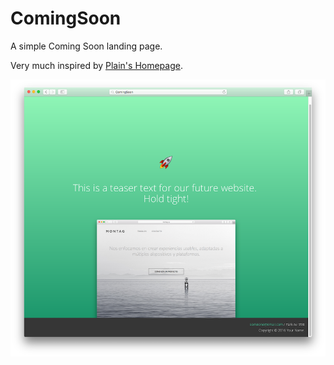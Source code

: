 # ComingSoon

A simple Coming Soon landing page.

Very much inspired by [Plain's Homepage](http://www.plainemail.com/).

![logo](https://raw.githubusercontent.com/MontagUY/comingsoon/master/screenshot.png)
